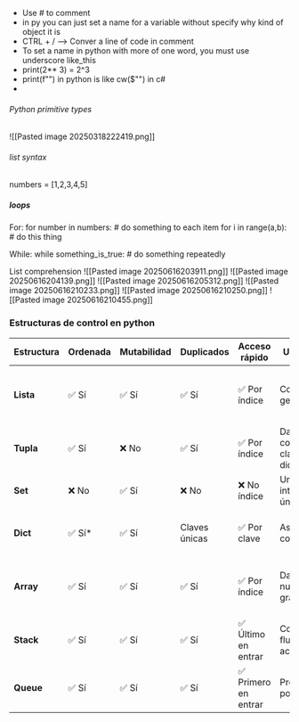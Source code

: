 - Use # to comment
- in py you can just set a name for a variable without specify why kind of object it is
- CTRL + / --> Conver a line of code in comment
- To set a name in python with more of one word, you must use underscore like_this
- print(2** 3) = 2^3
- print(f"") in python is like cw($"") in c#
- 
###### Python primitive types
 ![[Pasted image 20250318222419.png]]
###### list syntax
numbers = [1,2,3,4,5]
##### loops

For:
for number in numbers:
	# do something to each item
for i in range(a,b):
	# do this thing

While:
while something_is_true:
	# do something repeatedly

List comprehension
![[Pasted image 20250616203911.png]]
![[Pasted image 20250616204139.png]]
![[Pasted image 20250616205312.png]]
![[Pasted image 20250616210233.png]]
![[Pasted image 20250616210250.png]]
![[Pasted image 20250616210455.png]]


### Estructuras de control en python
| Estructura | Ordenada | Mutabilidad | Duplicados    | Acceso rápido       | Uso principal                             | Ventajas                        | Desventajas                                  |
| ---------- | -------- | ----------- | ------------- | ------------------- | ----------------------------------------- | ------------------------------- | -------------------------------------------- |
| **Lista**  | ✅ Sí     | ✅ Sí        | ✅ Sí          | ✅ Por índice        | Colecciones generales                     | Versátil, fácil de usar         | Menos eficiente para búsquedas grandes       |
| **Tupla**  | ✅ Sí     | ❌ No        | ✅ Sí          | ✅ Por índice        | Datos constantes o claves en diccionarios | Segura e inmutable              | No puedes cambiarla                          |
| **Set**    | ❌ No     | ✅ Sí        | ❌ No          | ❌ No índice         | Uniones, intersecciones, únicos           | Rápido para eliminar duplicados | No tiene orden ni índice                     |
| **Dict**   | ✅ Sí*    | ✅ Sí        | Claves únicas | ✅ Por clave         | Asociar claves con valores                | Acceso rápido por clave         | Claves deben ser únicas e inmutables         |
| **Array**  | ✅ Sí     | ✅ Sí        | ✅ Sí          | ✅ Por índice        | Datos numéricos grandes                   | Eficiente en memoria            | Requiere importar módulo y tipo de dato fijo |
| **Stack**  | ✅ Sí     | ✅ Sí        | ✅ Sí          | ✅ Último en entrar  | Control de flujo, deshacer acciones       | Muy fácil de implementar        | Acceso limitado solo al tope                 |
| **Queue**  | ✅ Sí     | ✅ Sí        | ✅ Sí          | ✅ Primero en entrar | Procesamiento por turnos                  | Útil para tareas en orden       | Acceso limitado al frente y al final         |
